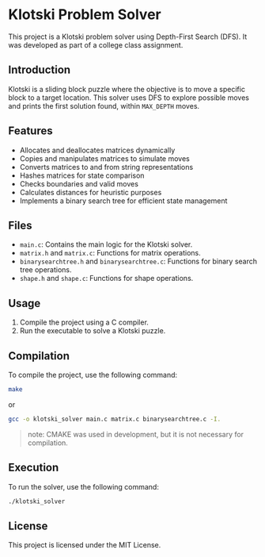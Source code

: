 # Klotski Problem Solver

This project is a Klotski problem solver using Depth-First Search (DFS). It was developed as part of a college class assignment.

## Introduction

Klotski is a sliding block puzzle where the objective is to move a specific block to a target location. This solver uses DFS to explore possible moves and prints the first solution found, within `MAX_DEPTH` moves.

## Features

- Allocates and deallocates matrices dynamically
- Copies and manipulates matrices to simulate moves
- Converts matrices to and from string representations
- Hashes matrices for state comparison
- Checks boundaries and valid moves
- Calculates distances for heuristic purposes
- Implements a binary search tree for efficient state management

## Files

- `main.c`: Contains the main logic for the Klotski solver.
- `matrix.h` and `matrix.c`: Functions for matrix operations.
- `binarysearchtree.h` and `binarysearchtree.c`: Functions for binary search tree operations.
- `shape.h` and `shape.c`: Functions for shape operations.

## Usage

1. Compile the project using a C compiler.
2. Run the executable to solve a Klotski puzzle.

## Compilation

To compile the project, use the following command:
```sh
make
```
or
```sh
gcc -o klotski_solver main.c matrix.c binarysearchtree.c -I.
```
> note: CMAKE was used in development, but it is not necessary for compilation.

## Execution

To run the solver, use the following command:

```sh
./klotski_solver
```

## License

This project is licensed under the MIT License.
